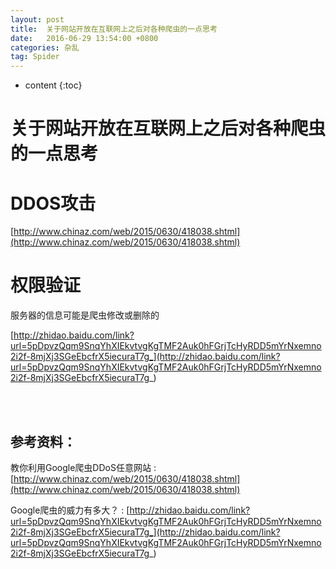 ```yaml
---
layout: post
title:  关于网站开放在互联网上之后对各种爬虫的一点思考
date:   2016-06-29 13:54:00 +0800
categories: 杂乱
tag: Spider
---
```


* content
{:toc}


关于网站开放在互联网上之后对各种爬虫的一点思考
===============================

DDOS攻击
====================

[http://www.chinaz.com/web/2015/0630/418038.shtml](http://www.chinaz.com/web/2015/0630/418038.shtml)


权限验证
====================

服务器的信息可能是爬虫修改或删除的

[http://zhidao.baidu.com/link?url=5pDpvzQqm9SnqYhXIEkvtvgKgTMF2Auk0hFGrjTcHyRDD5mYrNxemno2i2f-8mjXj3SGeEbcfrX5iecuraT7g_](http://zhidao.baidu.com/link?url=5pDpvzQqm9SnqYhXIEkvtvgKgTMF2Auk0hFGrjTcHyRDD5mYrNxemno2i2f-8mjXj3SGeEbcfrX5iecuraT7g_)


<br />
<br />

参考资料：
-------------------------------------

教你利用Google爬虫DDoS任意网站 : [http://www.chinaz.com/web/2015/0630/418038.shtml](http://www.chinaz.com/web/2015/0630/418038.shtml)

Google爬虫的威力有多大？ : [http://zhidao.baidu.com/link?url=5pDpvzQqm9SnqYhXIEkvtvgKgTMF2Auk0hFGrjTcHyRDD5mYrNxemno2i2f-8mjXj3SGeEbcfrX5iecuraT7g_](http://zhidao.baidu.com/link?url=5pDpvzQqm9SnqYhXIEkvtvgKgTMF2Auk0hFGrjTcHyRDD5mYrNxemno2i2f-8mjXj3SGeEbcfrX5iecuraT7g_)

<br />
<br />